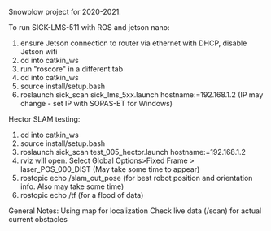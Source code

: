 Snowplow project for 2020-2021.

To run SICK-LMS-511 with ROS and jetson nano:  
1. ensure Jetson connection to router via ethernet with DHCP, disable Jetson wifi  
2. cd into catkin_ws  
3. run "roscore" in a different tab  
4. cd into catkin_ws  
5. source install/setup.bash  
6. roslaunch sick_scan sick_lms_5xx.launch hostname:=192.168.1.2 (IP may change - set IP with SOPAS-ET for Windows)  

Hector SLAM testing:  
1. cd into catkin_ws  
2. source install/setup.bash  
3. roslaunch sick_scan test_005_hector.launch hostname:=192.168.1.2  
4. rviz will open. Select Global Options>Fixed Frame > laser_POS_000_DIST (May take some time to appear)  
5. rostopic echo /slam_out_pose (for best robot position and orientation info. Also may take some time)  
6. rostopic echo /tf (for a flood of data)  

General Notes:
Using map for localization
Check live data (/scan) for actual current obstacles
